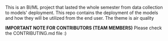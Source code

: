 This is an BI/ML project that lasted the whole semester from data collection to models' deployment. This repo contains the deployment of the models and how they will be utilized from the end user. The theme is air quality


**IMPORTANT NOTE FOR CONTRIBUTORS (TEAM MEMBERS)**
Please check the CONTRIBUTING.md file :)